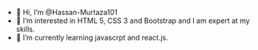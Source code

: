 - 👋 Hi, I’m @Hassan-Murtaza101
- 👀 I’m interested in HTML 5, CSS 3 and Bootstrap and I am expert at my skills.
- 🌱 I’m currently learning javascrpt and react.js.


<!---
Hassan-Murtaza101/Hassan-Murtaza101 is a ✨ special ✨ repository because its `README.md` (this file) appears on your GitHub profile.
You can click the Preview link to take a look at your changes.
--->
